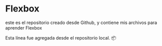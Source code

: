 # Flexbox
este es el repositorio creado desde Github, y contiene mis archivos para aprender Flexbox

Esta línea fue  agregada desde el repositorio local. 📦